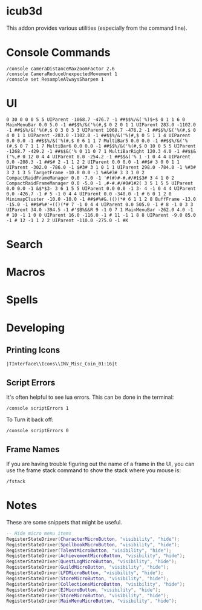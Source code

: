 # icub3d

This addon provides various utilities (especially from the command line).

# Console Commands

```
/console cameraDistanceMaxZoomFactor 2.6
/console CameraReduceUnexpectedMovement 1
/console set ResampleAlwaysSharpen 1
```

# UI

```
0 30 0 0 0 5 5 UIParent -1068.7 -476.7 -1 ##$$%/&('%)$+$ 0 1 1 6 0 MainMenuBar 0.0 5.0 -1 ##$$%/&('%(#,$ 0 2 0 1 1 UIParent 283.0 -1102.0 -1 ##$$%/&('%(#,$ 0 3 0 3 3 UIParent 1068.7 -476.2 -1 ##$$%/&('%(#,$ 0 4 0 1 1 UIParent -283.0 -1102.0 -1 ##$$%/&('%(#,$ 0 5 1 1 4 UIParent 0.0 0.0 -1 ##$$%/&('%(#,$ 0 6 1 1 7 MultiBar5 0.0 0.0 -1 ##$$%/&('%(#,$ 0 7 1 1 7 MultiBar6 0.0 0.0 -1 ##$$%/&('%(#,$ 0 10 0 5 5 UIParent -1268.7 -429.2 -1 ##$$&('% 0 11 0 7 1 MultiBarRight 120.3 4.0 -1 ##$$&('%,# 0 12 0 4 4 UIParent 0.0 -254.2 -1 ##$$&('% 1 -1 0 4 4 UIParent 0.0 -208.3 -1 ##$# 2 -1 1 2 2 UIParent 0.0 0.0 -1 ##$# 3 0 0 1 1 UIParent -302.0 -786.0 -1 $#3# 3 1 0 1 1 UIParent 298.0 -784.0 -1 %#3# 3 2 1 3 5 TargetFrame -10.0 0.0 -1 %#&#3# 3 3 1 0 2 CompactRaidFrameManager 0.0 -7.0 -1 '#(#)#-#.#/#1$3# 3 4 1 0 2 CompactRaidFrameManager 0.0 -5.0 -1 ,#-#.#/#0#1#2( 3 5 1 5 5 UIParent 0.0 0.0 -1 &$*$3- 3 6 1 5 5 UIParent 0.0 0.0 -1 3- 4 -1 0 4 4 UIParent 0.0 -426.7 -1 # 5 -1 0 4 4 UIParent 0.0 -340.0 -1 # 6 0 1 2 0 MinimapCluster -10.0 -10.0 -1 ##$#%#&.(()(*# 6 1 1 2 8 BuffFrame -13.0 -15.0 -1 ##$#%#'+(()(*# 7 -1 0 4 4 UIParent 0.0 505.0 -1 # 8 -1 0 3 3 UIParent 34.0 -394.5 -1 #'$B%&&R 9 -1 0 7 1 MainMenuBar -262.0 4.0 -1 # 10 -1 1 0 0 UIParent 16.0 -116.0 -1 # 11 -1 1 8 8 UIParent -9.0 85.0 -1 # 12 -1 1 2 2 UIParent -110.0 -275.0 -1 #K
```

# Search

# Macros

# Spells

# Developing

## Printing Icons

```
|TInterface\\Icons\\INV_Misc_Coin_01:16|t
```

## Script Errors

It's often helpful to see lua errors. This can be done in the terminal:

```
/console scriptErrors 1
```

To Turn it back off:

```
/console scriptErrors 0
```

## Frame Names

If you are having trouble figuring out the name of a frame in the UI,
you can use the frame stack command to show the stack where you mouse
is:

```
/fstack
```

# Notes

These are some snippets that might be useful.

```lua
-- Hide micro menu items
RegisterStateDriver(CharacterMicroButton, "visibility", "hide");
RegisterStateDriver(SpellbookMicroButton, "visibility", "hide");
RegisterStateDriver(TalentMicroButton, "visibility", "hide");
RegisterStateDriver(AchievementMicroButton, "visibility", "hide");
RegisterStateDriver(QuestLogMicroButton, "visibility", "hide");
RegisterStateDriver(GuildMicroButton, "visibility", "hide");
RegisterStateDriver(LFDMicroButton, "visibility", "hide");
RegisterStateDriver(StoreMicroButton, "visibility", "hide");
RegisterStateDriver(CollectionsMicroButton, "visibility", "hide");
RegisterStateDriver(EJMicroButton, "visibility", "hide");
RegisterStateDriver(StoreMicroButton, "visibility", "hide");
RegisterStateDriver(MainMenuMicroButton, "visibility", "hide");
```
